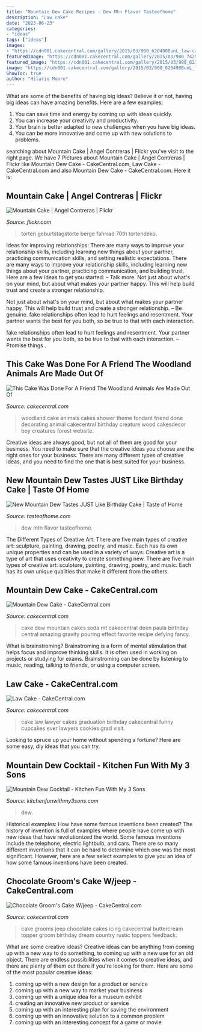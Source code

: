 ```yaml
---
title: "Mountain Dew Cake Recipes : Dew Mtn Flavor Tasteofhome"
description: "Law cake"
date: "2023-06-23"
categories:
- "ideas"
tags: ["ideas"]
images:
- "https://cdn001.cakecentral.com/gallery/2015/03/900_620490BunL_law-cake.jpg"
featuredImage: "https://cdn001.cakecentral.com/gallery/2015/03/900_7425050DfK_mountain-dew-cake.jpg"
featured_image: "https://cdn001.cakecentral.com/gallery/2015/03/900_6216489mt7_chocolate-grooms-cake-wjeep.jpg"
image: "https://cdn001.cakecentral.com/gallery/2015/03/900_620490BunL_law-cake.jpg"
ShowToc: true
author: "Hilario Moore"
---
```



What are some of the benefits of having big ideas?
Believe it or not, having big ideas can have amazing benefits. Here are a few examples: 
1. You can save time and energy by coming up with ideas quickly.
2. You can increase your creativity and productivity. 
3. Your brain is better adapted to new challenges when you have big ideas.
4. You can be more innovative and come up with new solutions to problems.

	

		
searching about Mountain Cake | Angel Contreras | Flickr you've visit to the right page. We have 7 Pictures about Mountain Cake | Angel Contreras | Flickr like Mountain Dew Cake - CakeCentral.com, Law Cake - CakeCentral.com and also Mountain Dew Cake - CakeCentral.com. Here it is:
		
    
## Mountain Cake | Angel Contreras | Flickr

<img loading=lazy src="https://c2.staticflickr.com/6/5260/5533117277_37138f0136_b.jpg" onerror="this.onerror=null;this.src='https://tse1.mm.bing.net/th?id=OIP.D3dxSXEQ3AWPTlk07HQwJwHaJ4&amp;pid=15.1';" alt="Mountain Cake | Angel Contreras | Flickr">

_Source: flickr.com_

>torten geburtstagstorte berge fahrrad 70th tortendeko. 

	

Ideas for improving relationships: There are many ways to improve your relationship skills, including learning new things about your partner, practicing communication skills, and setting realistic expectations.
There are many ways to improve your relationship skills, including learning new things about your partner, practicing communication, and building trust. Here are a few ideas to get you started: 
     – Talk more. Not just about what's on your mind, but about what makes your partner happy. This will help build trust and create a stronger relationship.

Not just about what's on your mind, but about what makes your partner happy. This will help build trust and create a stronger relationship. – Be genuine. fake relationships often lead to hurt feelings and resentment. Your partner wants the best for you both, so be true to that with each interaction.

fake relationships often lead to hurt feelings and resentment. Your partner wants the best for you both, so be true to that with each interaction. – Promise things .

    
## This Cake Was Done For A Friend The Woodland Animals Are Made Out Of

<img loading=lazy src="https://cdn001.cakecentral.com/gallery/2015/03/900_872440j7wG_this-cake-was-done-for-a-friend-the-woodland-animals-are-made-out-of-fondant.jpg" onerror="this.onerror=null;this.src='https://tse3.mm.bing.net/th?id=OIP.sapuQierPxJOAVgqSMmnvgHaLY&amp;pid=15.1';" alt="This Cake Was Done For A Friend The Woodland Animals Are Made Out Of">

_Source: cakecentral.com_

>woodland cake animals cakes shower theme fondant friend done decorating animal cakecentral birthday creature wood cakesdecor boy creatures forest website. 

	

Creative ideas are always good, but not all of them are good for your business. You need to make sure that the creative ideas you choose are the right ones for your business. There are many different types of creative ideas, and you need to find the one that is best suited for your business.

    
## New Mountain Dew Tastes JUST Like Birthday Cake | Taste Of Home

<img loading=lazy src="https://www.tasteofhome.com/wp-content/uploads/2021/06/MTN-DEW-cake-smash-QT-1200x800-1.jpg?fit=700,800" onerror="this.onerror=null;this.src='https://tse1.mm.bing.net/th?id=OIP.z6Ns1k9Ers9ZA7ioO9ZrXAHaE8&amp;pid=15.1';" alt="New Mountain Dew Tastes JUST Like Birthday Cake | Taste of Home">

_Source: tasteofhome.com_

>dew mtn flavor tasteofhome. 

	

The Different Types of Creative Art: There are five main types of creative art: sculpture, painting, drawing, poetry, and music. Each has its own unique properties and can be used in a variety of ways.
Creative art is a type of art that uses creativity to create something new. There are five main types of creative art: sculpture, painting, drawing, poetry, and music. Each has its own unique qualities that make it different from the others.

    
## Mountain Dew Cake - CakeCentral.com

<img loading=lazy src="https://cdn001.cakecentral.com/gallery/2015/03/900_7425050DfK_mountain-dew-cake.jpg" onerror="this.onerror=null;this.src='https://tse3.mm.bing.net/th?id=OIP.0YXIx82-OVjaxpdHYvTyDQHaJ4&amp;pid=15.1';" alt="Mountain Dew Cake - CakeCentral.com">

_Source: cakecentral.com_

>cake dew mountain cakes soda mt cakecentral deen paula birthday central amazing gravity pouring effect favorite recipe defying fancy. 

	

What is brainstroming?
Brainstroming is a form of mental stimulation that helps focus and improve thinking skills. It is often used in working on projects or studying for exams. Brainstroming can be done by listening to music, reading, talking to friends, or using a computer screen.

    
## Law Cake - CakeCentral.com

<img loading=lazy src="https://cdn001.cakecentral.com/gallery/2015/03/900_620490BunL_law-cake.jpg" onerror="this.onerror=null;this.src='https://tse4.mm.bing.net/th?id=OIP.txhSB5PLklItMmJQ9QISvAHaJ4&amp;pid=15.1';" alt="Law Cake - CakeCentral.com">

_Source: cakecentral.com_

>cake law lawyer cakes graduation birthday cakecentral funny cupcakes ever lawyers cookies grad visit. 

	

Looking to spruce up your home without spending a fortune? Here are some easy, diy ideas that you can try. 

    
## Mountain Dew Cocktail - Kitchen Fun With My 3 Sons

<img loading=lazy src="https://kitchenfunwithmy3sons.com/wp-content/uploads/2020/06/mountain-dew-me-cocktail1-700x1050.jpg" onerror="this.onerror=null;this.src='https://tse3.mm.bing.net/th?id=OIP.YIzytpbhcmyEF5VoQHjp8wHaLH&amp;pid=15.1';" alt="Mountain Dew Cocktail - Kitchen Fun With My 3 Sons">

_Source: kitchenfunwithmy3sons.com_

>dew. 

	

Historical examples: How have some famous inventions been created?
The history of invention is full of examples where people have come up with new ideas that have revolutionized the world. Some famous inventions include the telephone, electric lightbulb, and cars. There are so many different inventions that it can be hard to determine which one was the most significant. However, here are a few select examples to give you an idea of how some famous inventions have been created.

    
## Chocolate Groom&#039;s Cake W/jeep - CakeCentral.com

<img loading=lazy src="https://cdn001.cakecentral.com/gallery/2015/03/900_6216489mt7_chocolate-grooms-cake-wjeep.jpg" onerror="this.onerror=null;this.src='https://tse3.mm.bing.net/th?id=OIP.wInElE3WnEesDC7hQag8vAHaFj&amp;pid=15.1';" alt="Chocolate Groom&#039;s Cake W/jeep - CakeCentral.com">

_Source: cakecentral.com_

>cake grooms jeep chocolate cakes icing cakecentral buttercream topper groom birthday dream country rustic toppers feedback. 

	

What are some creative ideas?
Creative ideas can be anything from coming up with a new way to do something, to coming up with a new use for an old object. There are endless possibilities when it comes to creative ideas, and there are plenty of them out there if you're looking for them. Here are some of the most popular creative ideas: 
1. coming up with a new design for a product or service 
2. coming up with a new way to market your business 
3. coming up with a unique idea for a museum exhibit 
4. creating an innovative new product or service 
5. coming up with an interesting plan for saving the environment 
6. coming up with an innovative solution to a common problem 
7. coming up with an interesting concept for a game or movie 

